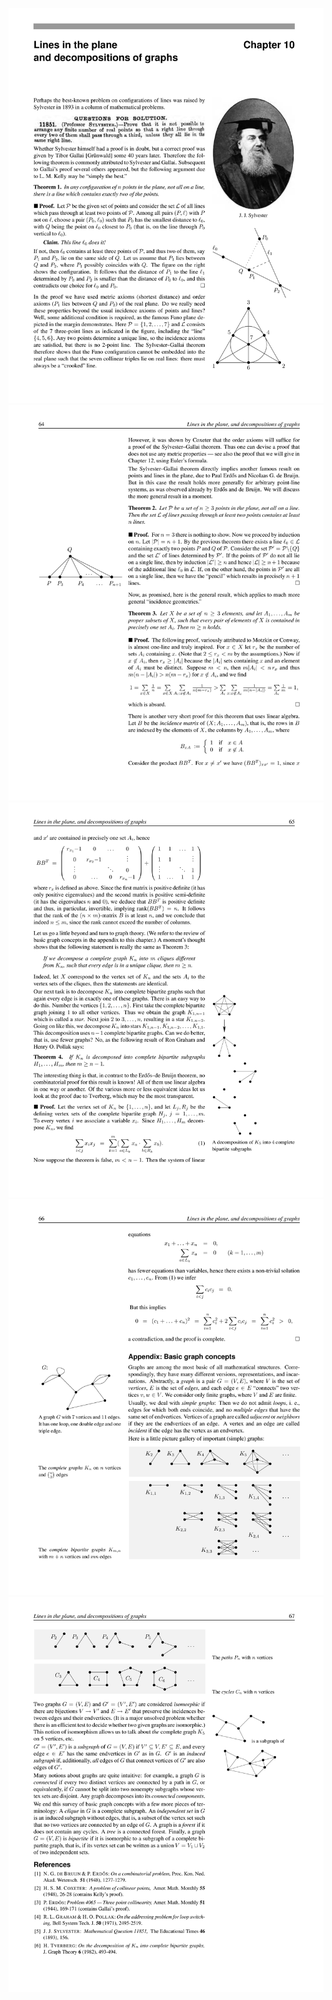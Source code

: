 ![](/img/proofs-from-the-book-072.jpg)
![](/img/proofs-from-the-book-073.jpg)
![](/img/proofs-from-the-book-074.jpg)
![](/img/proofs-from-the-book-075.jpg)
![](/img/proofs-from-the-book-076.jpg)
